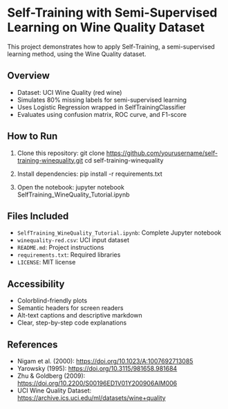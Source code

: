 # Self-Training with Semi-Supervised Learning on Wine Quality Dataset

This project demonstrates how to apply Self-Training, a semi-supervised learning method, using the Wine Quality dataset.

## Overview

- Dataset: UCI Wine Quality (red wine)
- Simulates 80% missing labels for semi-supervised learning
- Uses Logistic Regression wrapped in SelfTrainingClassifier
- Evaluates using confusion matrix, ROC curve, and F1-score

## How to Run

1. Clone this repository:
    git clone https://github.com/yourusername/self-training-winequality.git
    cd self-training-winequality

2. Install dependencies:
    pip install -r requirements.txt

3. Open the notebook:
    jupyter notebook SelfTraining_WineQuality_Tutorial.ipynb

## Files Included

- `SelfTraining_WineQuality_Tutorial.ipynb`: Complete Jupyter notebook
- `winequality-red.csv`: UCI input dataset
- `README.md`: Project instructions
- `requirements.txt`: Required libraries
- `LICENSE`: MIT license

## Accessibility

- Colorblind-friendly plots
- Semantic headers for screen readers
- Alt-text captions and descriptive markdown
- Clear, step-by-step code explanations

## References

- Nigam et al. (2000): https://doi.org/10.1023/A:1007692713085
- Yarowsky (1995): https://doi.org/10.3115/981658.981684
- Zhu & Goldberg (2009): https://doi.org/10.2200/S00196ED1V01Y200906AIM006
- UCI Wine Quality Dataset: https://archive.ics.uci.edu/ml/datasets/wine+quality
